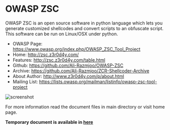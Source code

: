 OWASP ZSC
=========

OWASP ZSC is an open source software in python language which lets you generate customized
shellcodes and convert scripts to an obfuscate script. This software can be run on Linux/OSX under python.

 * OWASP Page: https://www.owasp.org/index.php/OWASP_ZSC_Tool_Project
 * Home: http://zsc.z3r0d4y.com/
 * Features: http://zsc.z3r0d4y.com/table.html
 * Github: https://github.com/Ali-Razmjoo/OWASP-ZSC
 * Archive: https://github.com/Ali-Razmjoo/ZCR-Shellcoder-Archive
 * About Author: http://www.z3r0d4y.com/p/about.html
 * Mailing List: https://lists.owasp.org/mailman/listinfo/owasp-zsc-tool-project

![screenshot](http://zsc.z3r0d4y.com/images/Snapshot_2015-07-26_191951.png)

For more information read the document files in main directory or visit home page.

**Temporary document is available in [here](https://drive.google.com/file/d/0B39nNBoACLX0UnNWTm1naTdOZ0U/view?pref=2&pli=1)**